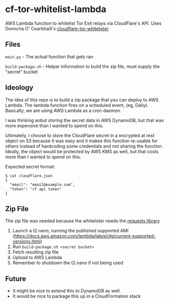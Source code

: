 # cf-tor-whitelist-lambda
AWS Lambda function to whitelist Tor Exit relays via CloudFlare's API. Uses Donncha O' Cearbhaill's [cloudflare-tor-whitelister](https://github.com/DonnchaC/cloudflare-tor-whitelister)

## Files
`main.py` - The actual function that gets ran

`build-package.sh` - Helper information to build the zip file, must supply the "secret" bucket

## Ideology
The idea of this repo is to build a zip package that you can deploy to AWS Lambda. The lambda function fires on a scheduled event, (eg, Daily). Basically, we are using AWS Lambda as a cron daemon.

I was thinking aobut storing the secret data in AWS DynamoDB, but that was more expensive than I wanted to spend on this.

Ultimately, I choose to store the CloudFlare secret in a encrypted at rest object on S3 because it was easy and it makes this function re-usable for others instead of hardcoding some credentials and not sharing the function. Ideally, the object would be protected by AWS KMS as well, but that costs more than I wanted to spend on this.

Expected secret format:
```
$ cat cloudflare.json
{
  "email": "email@example.com",
  "token": "cf api token"
}
```

## Zip File
The zip file was needed because the whitelister needs the [requests library](http://docs.python-requests.org/en/latest/)

1. Launch a t2.nano, running the published supported AMI (https://docs.aws.amazon.com/lambda/latest/dg/current-supported-versions.html)
2. Run `build-package.sh <secret bucket>`
3. Fetch resulting zip file
4. Upload to AWS Lambda
5. Remember to shutdown the t2.nano if not being used

## Future
* It might be nice to extend this to DynamoDB as well.
* It would be nice to package this up in a CloudFormation stack
